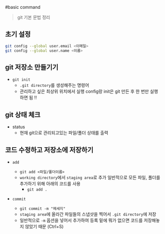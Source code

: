 #basic command
> git 기본 문법 정리

## 초기 설정
```bash
git config --global user.email <이메일>
git config --global user.name <이름>
```

## git 저장소 만들기기

- `git init`
    - `.git directory`를 생성해주는 명령어
    - 관리하고 싶은 최상위 위치에서 실행
config랑 init은 git 만든 후 한 번만 실행하면 됨 !!

## git 상태 체크

- status
    - 현재 git으로 관리되고있는 파일/폴더 상태를 출력


## 코드 수정하고 저장소에 저장하기

- `add`
    - `git add <파일/폴더이름>`
    - `working directory`에서 `staging area`로 추가
     일반적으로 모든 파일, 폴더를 추가하기 위해 아래의 코드를 사용
        - `git add .`

- `commit`
    - `git commit -m "메세지"`
    - `staging area`에 올라간 파일들의 스냅샷을 찍어서 `.git directory`에 저장
    - 일반적으로 `-m` 옵션을 넣어서 추가하여 등록
밑에 뭐가 없으면 코드를 저장해놓지 않았기 때문 (Ctrl+S)

